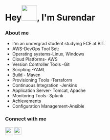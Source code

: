 # Hey<img src="https://github.com/TheDudeThatCode/TheDudeThatCode/blob/master/Assets/Hi.gif" height="50px" width="50px">, I'm Surendar 

### About me

- I'm an undergrad student studying ECE at BIT.
- AWS-DevOps 
Tool Set:
- Operating systems-Linux, Windows
- Cloud Platforms- AWS
- Version Controller Tools -Git
- Scripting -YAML
- Build - Maven
- Provisioning Tools -Terraform
- Continuous Integration -Jenkins
- Application Server- Tomcat, Apache
- Monitoring Tools- Splunk
- Achievements
- Configuration Management-Ansible




### Connect with me

<a href="mailto:surendar.sv024@gmail.com">
  <img align="left" width="26px" src="https://www.vectorlogo.zone/logos/gmail/gmail-icon.svg" />
</a>
<a href="https://www.linkedin.com/in/surendar-sv-a940821bb/">
  <img align="left" width="24px" src="https://www.vectorlogo.zone/logos/linkedin/linkedin-icon.svg"/>
</a>

<a href="tel:+918680040193">
</a>
